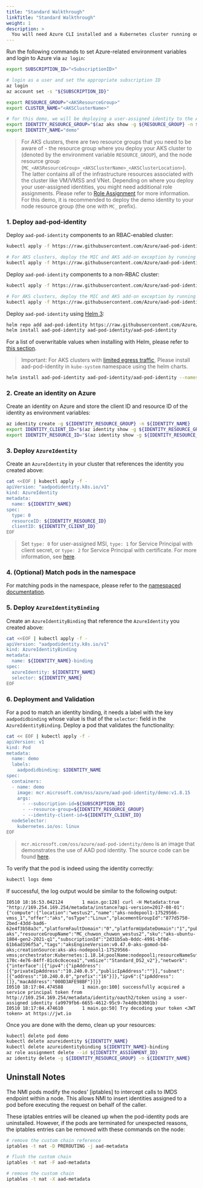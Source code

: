 ```yaml
---
title: "Standard Walkthrough"
linkTitle: "Standard Walkthrough"
weight: 1
description: >
  You will need Azure CLI installed and a Kubernetes cluster running on Azure, either managed by AKS or provisioned with AKS Engine.
---
```


Run the following commands to set Azure-related environment variables and login to Azure via `az login`:

```bash
export SUBSCRIPTION_ID="<SubscriptionID>"

# login as a user and set the appropriate subscription ID
az login
az account set -s "${SUBSCRIPTION_ID}"

export RESOURCE_GROUP="<AKSResourceGroup>"
export CLUSTER_NAME="<AKSClusterName>"

# for this demo, we will be deploying a user-assigned identity to the AKS node resource group
export IDENTITY_RESOURCE_GROUP="$(az aks show -g ${RESOURCE_GROUP} -n ${CLUSTER_NAME} --query nodeResourceGroup -otsv)"
export IDENTITY_NAME="demo"
```

> For AKS clusters, there are two resource groups that you need to be aware of - the resource group where you deploy your AKS cluster to (denoted by the environment variable `RESOURCE_GROUP`), and the node resource group (`MC_<AKSResourceGroup>_<AKSClusterName>_<AKSClusterLocation>`). The latter contains all of the infrastructure resources associated with the cluster like VM/VMSS and VNet. Depending on where you deploy your user-assigned identities, you might need additional role assignments. Please refer to [Role Assignment](../../getting-started/role-assignment/) for more information. For this demo, it is recommended to deploy the demo identity to your node resource group (the one with `MC_` prefix).

### 1. Deploy aad-pod-identity

Deploy `aad-pod-identity` components to an RBAC-enabled cluster:

```bash
kubectl apply -f https://raw.githubusercontent.com/Azure/aad-pod-identity/master/deploy/infra/deployment-rbac.yaml

# For AKS clusters, deploy the MIC and AKS add-on exception by running -
kubectl apply -f https://raw.githubusercontent.com/Azure/aad-pod-identity/master/deploy/infra/mic-exception.yaml
```

Deploy `aad-pod-identity` components to a non-RBAC cluster:

```bash
kubectl apply -f https://raw.githubusercontent.com/Azure/aad-pod-identity/master/deploy/infra/deployment.yaml

# For AKS clusters, deploy the MIC and AKS add-on exception by running -
kubectl apply -f https://raw.githubusercontent.com/Azure/aad-pod-identity/master/deploy/infra/mic-exception.yaml
```

Deploy `aad-pod-identity` using [Helm 3](https://v3.helm.sh/):

```bash
helm repo add aad-pod-identity https://raw.githubusercontent.com/Azure/aad-pod-identity/master/charts
helm install aad-pod-identity aad-pod-identity/aad-pod-identity
```

For a list of overwritable values when installing with Helm, please refer to [this section](https://github.com/Azure/aad-pod-identity/tree/master/charts/aad-pod-identity#configuration).

> Important: For AKS clusters with [limited egress traffic](https://docs.microsoft.com/en-us/azure/aks/limit-egress-traffic), Please install aad-pod-identity in `kube-system` namespace using the helm charts.

```bash
helm install aad-pod-identity aad-pod-identity/aad-pod-identity --namespace=kube-system
```

### 2. Create an identity on Azure

Create an identity on Azure and store the client ID and resource ID of the identity as environment variables:

```bash
az identity create -g ${IDENTITY_RESOURCE_GROUP} -n ${IDENTITY_NAME}
export IDENTITY_CLIENT_ID="$(az identity show -g ${IDENTITY_RESOURCE_GROUP} -n ${IDENTITY_NAME} --query clientId -otsv)"
export IDENTITY_RESOURCE_ID="$(az identity show -g ${IDENTITY_RESOURCE_GROUP} -n ${IDENTITY_NAME} --query id -otsv)"
```

### 3. Deploy `AzureIdentity`

Create an `AzureIdentity` in your cluster that references the identity you created above:

```bash
cat <<EOF | kubectl apply -f -
apiVersion: "aadpodidentity.k8s.io/v1"
kind: AzureIdentity
metadata:
  name: ${IDENTITY_NAME}
spec:
  type: 0
  resourceID: ${IDENTITY_RESOURCE_ID}
  clientID: ${IDENTITY_CLIENT_ID}
EOF
```

> Set `type: 0` for user-assigned MSI, `type: 1` for Service Principal with client secret, or `type: 2` for Service Principal with certificate. For more information, see [here](https://github.com/Azure/aad-pod-identity/tree/master/deploy/demo).

### 4. (Optional) Match pods in the namespace

For matching pods in the namespace, please refer to the [namespaced documentation](../../configure/match_pods_in_namespace/).

### 5. Deploy `AzureIdentityBinding`

Create an `AzureIdentityBinding` that reference the `AzureIdentity` you created above:

```bash
cat <<EOF | kubectl apply -f -
apiVersion: "aadpodidentity.k8s.io/v1"
kind: AzureIdentityBinding
metadata:
  name: ${IDENTITY_NAME}-binding
spec:
  azureIdentity: ${IDENTITY_NAME}
  selector: ${IDENTITY_NAME}
EOF
```

### 6. Deployment and Validation

For a pod to match an identity binding, it needs a label with the key `aadpodidbinding` whose value is that of the `selector:` field in the `AzureIdentityBinding`. Deploy a pod that validates the functionality:

```bash
cat << EOF | kubectl apply -f -
apiVersion: v1
kind: Pod
metadata:
  name: demo
  labels:
    aadpodidbinding: $IDENTITY_NAME
spec:
  containers:
  - name: demo
    image: mcr.microsoft.com/oss/azure/aad-pod-identity/demo:v1.8.15
    args:
      - --subscription-id=${SUBSCRIPTION_ID}
      - --resource-group=${IDENTITY_RESOURCE_GROUP}
      - --identity-client-id=${IDENTITY_CLIENT_ID}
  nodeSelector:
    kubernetes.io/os: linux
EOF
```

> `mcr.microsoft.com/oss/azure/aad-pod-identity/demo` is an image that demonstrates the use of AAD pod identity. The source code can be found [here](https://github.com/Azure/aad-pod-identity/blob/master/cmd/demo/main.go).

To verify that the pod is indeed using the identity correctly:

```bash
kubectl logs demo
```

If successful, the log output would be similar to the following output:

```log
I0510 18:16:53.042124       1 main.go:128] curl -H Metadata:true "http://169.254.169.254/metadata/instance?api-version=2017-08-01": {"compute":{"location":"westus2","name":"aks-nodepool1-17529566-vmss_1","offer":"aks","osType":"Linux","placementGroupId":"877d5750-2bed-43dd-bad6-62e4f3b58a3c","platformFaultDomain":"0","platformUpdateDomain":"1","publisher":"microsoft-aks","resourceGroupName":"MC_chuwon_chuwon_westus2","sku":"aks-ubuntu-1804-gen2-2021-q1","subscriptionId":"2d31b5ab-0ddc-4991-bf8d-61b6ad196f5a","tags":"aksEngineVersion:v0.47.0-aks-gomod-b4-aks;creationSource:aks-aks-nodepool1-17529566-vmss;orchestrator:Kubernetes:1.18.14;poolName:nodepool1;resourceNameSuffix:17529566","version":"2021.01.28","vmId":"4fc9f60c-170c-4e76-84ff-81c6c0cecea1","vmSize":"Standard_DS2_v2"},"network":{"interface":[{"ipv4":{"ipAddress":[{"privateIpAddress":"10.240.0.5","publicIpAddress":""}],"subnet":[{"address":"10.240.0.0","prefix":"16"}]},"ipv6":{"ipAddress":[]},"macAddress":"000D3AFE98BF"}]}}
I0510 18:17:04.474588       1 main.go:100] successfully acquired a service principal token from http://169.254.169.254/metadata/identity/oauth2/token using a user-assigned identity (a9979fb6-6655-4612-95c9-7e4d0c83001b)
I0510 18:17:04.474610       1 main.go:50] Try decoding your token <JWT token> at https://jwt.io
```

Once you are done with the demo, clean up your resources:

```bash
kubectl delete pod demo
kubectl delete azureidentity ${IDENTITY_NAME}
kubectl delete azureidentitybinding ${IDENTITY_NAME}-binding
az role assignment delete --id ${IDENTITY_ASSIGNMENT_ID}
az identity delete -g ${IDENTITY_RESOURCE_GROUP} -n ${IDENTITY_NAME}
```

## Uninstall Notes

The NMI pods modify the nodes' [iptables] to intercept calls to IMDS endpoint within a node. This allows NMI to insert identities assigned to a pod before executing the request on behalf of the caller.

These iptables entries will be cleaned up when the pod-identity pods are uninstalled. However, if the pods are terminated for unexpected reasons, the iptables entries can be removed with these commands on the node:

```bash
# remove the custom chain reference
iptables -t nat -D PREROUTING -j aad-metadata

# flush the custom chain
iptables -t nat -F aad-metadata

# remove the custom chain
iptables -t nat -X aad-metadata
```
